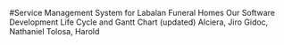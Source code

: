 #Service Management System for Labalan Funeral Homes
Our Software Development Life Cycle and Gantt Chart (updated)
Alciera, Jiro 
Gidoc, Nathaniel
Tolosa, Harold
